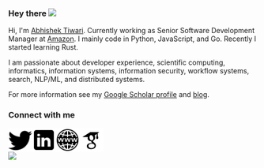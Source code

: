 ### Hey there <img src="https://media.giphy.com/media/hvRJCLFzcasrR4ia7z/giphy.gif" width="25px">

Hi, I'm [Abhishek Tiwari](https://www.abhishek-tiwari.com/). Currently working as Senior Software Development Manager at [Amazon](https://www.aboutamazon.com/). I mainly code in Python, JavaScript, and Go. Recently I started learning Rust.

I am passionate about developer experience, scientific computing, informatics, information systems, information security, workflow systems, search, NLP/ML, and distributed systems. 

For more information see my [Google Scholar profile](https://scholar.google.com/citations?user=Mb7eYKYAAAAJ&hl=en) and [blog](https://www.abhishek-tiwari.com/).

### Connect with me

<a href="https://twitter.com/abhishektiwari">
  <img align="left" alt="Abhishek Tiwari | Twitter" width="48px" src="icons8-twitter-50.png" />
</a>
<a href="https://www.linkedin.com/in/iamabhishektiwari/">
  <img align="left" alt="Abhishek Tiwari | LinkedIN" width="48px" src="icons8-linkedin-50.png" />
</a>
<a href="https://www.abhishek-tiwari.com/">
  <img align="left" alt="Abhishek Tiwari | Blog" width="48px" src="icons8-website-50.png" />
</a>

<a href="https://scholar.google.com/citations?user=Mb7eYKYAAAAJ&hl=en">
  <img align="left" alt="Google Scholor" width="48px" src="icons8-google-scholar-48.png" />
</a>

<br><br>

![](https://visitor-badge.glitch.me/badge?page_id=abhishektiwari.abhishektiwari)
